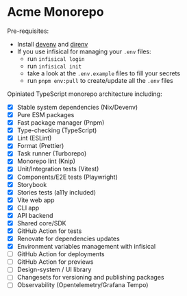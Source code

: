 # Acme Monorepo

Pre-requisites:

- Install [devenv](https://devenv.sh/getting-started/) and [direnv](https://devenv.sh/automatic-shell-activation/)
- If you use infisical for managing your `.env` files:
  - run `infisical login`
  - run `infisical init`
  - take a look at the `.env.example` files to fill your secrets
  - run `pnpm env:pull` to create/update all the `.env` files

Opiniated TypeScript monorepo architecture including:

- [x] Stable system dependencies (Nix/Devenv)
- [x] Pure ESM packages
- [x] Fast package manager (Pnpm)
- [x] Type-checking (TypeScript)
- [x] Lint (ESLint)
- [x] Format (Prettier)
- [x] Task runner (Turborepo)
- [x] Monorepo lint (Knip)
- [x] Unit/Integration tests (Vitest)
- [x] Components/E2E tests (Playwright)
- [x] Storybook
- [x] Stories tests (a11y included)
- [x] Vite web app
- [x] CLI app
- [x] API backend
- [x] Shared core/SDK
- [x] GitHub Action for tests
- [x] Renovate for dependencies updates
- [x] Environment variables management with infisical
- [ ] GitHub Action for deployments
- [ ] GitHub Action for previews
- [ ] Design-system / UI library
- [ ] Changesets for versioning and publishing packages
- [ ] Observability (Opentelemetry/Grafana Tempo)